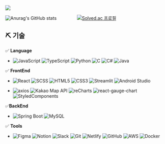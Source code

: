 <img src="https://capsule-render.vercel.app/api?type=waving&height=200&text=JINY&desc=Web%20Frontend%20Developer&fontAlign=80&fontAlignY=40&color=gradient"/>


![Anurag's GitHub stats](https://github-readme-stats.vercel.app/api?username=Ji-ny&show_icons=true&theme=tokyonight)  <span> 　　　　</span>  [![Solved.ac 프로필](http://mazassumnida.wtf/api/v2/generate_badge?boj=jin105)](https://solved.ac/wke1wke1)  

## ⛏️ 기술

✅ **Language**
- ![JavaScript](https://img.shields.io/badge/JavaScript-3776AB?style=for-the-badge&logo=javascript&logoColor=white)
![TypeScript](https://img.shields.io/badge/typescript-%233178C6.svg?&style=for-the-badge&logo=typescript&logoColor=white)
![Python](https://img.shields.io/badge/Python-3776AB?style=for-the-badge&logo=python&logoColor=white)
![C](https://img.shields.io/badge/C-A8B9CC?style=for-the-badge&logo=c&logoColor=white)
![C#](https://img.shields.io/badge/C%23-239120?style=for-the-badge&logo=csharp&logoColor=white)
![Java](https://img.shields.io/badge/Java-007396?style=for-the-badge&logo=java&logoColor=white)

✅ **FrontEnd**
- ![React](https://img.shields.io/badge/React-61DAFB?style=for-the-badge&logo=react&logoColor=black)
![SCSS](https://img.shields.io/badge/SCSS-CC6699?style=for-the-badge&logo=sass&logoColor=white)
![HTML5](https://img.shields.io/badge/HTML5-E34F26?style=for-the-badge&logo=html5&logoColor=white)
![CSS3](https://img.shields.io/badge/CSS3-1572B6?style=for-the-badge&logo=css3&logoColor=white)
![Streamlit](https://img.shields.io/badge/Streamlit-FF4B4B?style=for-the-badge&logo=streamlit&logoColor=white)
![Android Studio](https://img.shields.io/badge/Android_Studio-3DDC84?style=for-the-badge&logo=android-studio&logoColor=white)

- ![axios](https://img.shields.io/badge/axios-5A29E4?style=for-the-badge&logo=axios&logoColor=white)
![Kakao Map API](https://img.shields.io/badge/Kakao%20Map%20API-FFCD00?style=for-the-badge&logo=kakao&logoColor=white)
![reCharts](https://img.shields.io/badge/reCharts-FF6384?style=for-the-badge&logo=recharts&logoColor=white)
![react-gauge-chart](https://img.shields.io/badge/react--gauge--chart-61DAFB?style=for-the-badge&logo=react&logoColor=white)
![StyledComponents](https://img.shields.io/badge/StyledComponents-DB7093?style=for-the-badge&logo=styled-components&logoColor=white)

✅**BackEnd**
- ![Spring Boot](https://img.shields.io/badge/Spring%20Boot-6DB33F?style=for-the-badge&logo=spring-boot&logoColor=white)
![MySQL](https://img.shields.io/badge/MySQL-4479A1?style=for-the-badge&logo=mysql&logoColor=white)

✅ **Tools**
- ![Figma](https://img.shields.io/badge/Figma-F24E1E?style=for-the-badge&logo=figma&logoColor=white)
![Notion](https://img.shields.io/badge/Notion-000000?style=for-the-badge&logo=notion&logoColor=white)
![Slack](https://img.shields.io/badge/Slack-4A154B?style=for-the-badge&logo=slack&logoColor=white)
![Git](https://img.shields.io/badge/Git-F05032?style=for-the-badge&logo=git&logoColor=white)
![Netlify](https://img.shields.io/badge/Netlify-00C7B7?style=for-the-badge&logo=netlify&logoColor=white)
![GitHub](https://img.shields.io/badge/GitHub-181717?style=for-the-badge&logo=github&logoColor=white)
![AWS](https://img.shields.io/badge/AWS-232F3E?style=for-the-badge&logo=amazon-aws&logoColor=white)
![Docker](https://img.shields.io/badge/Docker-2496ED?style=for-the-badge&logo=docker&logoColor=white)
